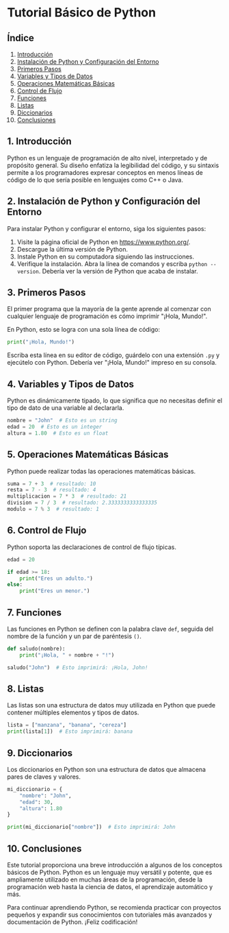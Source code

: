 
# Tutorial Básico de Python 

## Índice

1. [Introducción](#intro)
2. [Instalación de Python y Configuración del Entorno](#install)
3. [Primeros Pasos](#first_steps)
4. [Variables y Tipos de Datos](#variables)
5. [Operaciones Matemáticas Básicas](#math_operations)
6. [Control de Flujo](#flow_control)
7. [Funciones](#functions)
8. [Listas](#lists)
9. [Diccionarios](#dictionaries)
10. [Conclusiones](#conclusions)

<a name="intro"></a>
## 1. Introducción

Python es un lenguaje de programación de alto nivel, interpretado y de propósito general. Su diseño enfatiza la legibilidad del código, y su sintaxis permite a los programadores expresar conceptos en menos líneas de código de lo que sería posible en lenguajes como C++ o Java.

<a name="install"></a>
## 2. Instalación de Python y Configuración del Entorno

Para instalar Python y configurar el entorno, siga los siguientes pasos:

1. Visite la página oficial de Python en https://www.python.org/.
2. Descargue la última versión de Python.
3. Instale Python en su computadora siguiendo las instrucciones.
4. Verifique la instalación. Abra la línea de comandos y escriba `python --version`. Debería ver la versión de Python que acaba de instalar.

<a name="first_steps"></a>
## 3. Primeros Pasos

El primer programa que la mayoría de la gente aprende al comenzar con cualquier lenguaje de programación es cómo imprimir "¡Hola, Mundo!".

En Python, esto se logra con una sola línea de código:

```python
print("¡Hola, Mundo!")
```

Escriba esta línea en su editor de código, guárdelo con una extensión `.py` y ejecútelo con Python. Debería ver "¡Hola, Mundo!" impreso en su consola.

<a name="variables"></a>
## 4. Variables y Tipos de Datos

Python es dinámicamente tipado, lo que significa que no necesitas definir el tipo de dato de una variable al declararla.

```python
nombre = "John"  # Esto es un string
edad = 20  # Esto es un integer
altura = 1.80  # Esto es un float
```

<a name="math_operations"></a>
## 5. Operaciones Matemáticas Básicas

Python puede realizar todas las operaciones matemáticas básicas.

```python
suma = 7 + 3  # resultado: 10
resta = 7 - 3  # resultado: 4
multiplicacion = 7 * 3  # resultado: 21
division = 7 / 3  # resultado: 2.3333333333333335
modulo = 7 % 3  # resultado: 1
```

<a name="flow_control"></a>
## 6. Control de Flujo

Python soporta las declaraciones de control de flujo típicas.

```python
edad = 20

if edad >= 18:
    print("Eres un adulto.")
else:
    print("Eres un menor.")
```

<a name="functions"></a>
## 7. Funciones

Las funciones en Python se definen con la palabra clave `def`, seguida del nombre de la función y un par de paréntesis `()`.

```python
def saludo(nombre):
    print("¡Hola, " + nombre + "!")

saludo("John")  # Esto imprimirá: ¡Hola, John!
```

<a name="lists"></a>
## 8. Listas

Las listas son una estructura de datos muy utilizada en Python que puede contener múltiples elementos y tipos de datos.

```python
lista = ["manzana", "banana", "cereza"]
print(lista[1])  # Esto imprimirá: banana
```

<a name="dictionaries"></a>
## 9. Diccionarios

Los diccionarios en Python son una estructura de datos que almacena pares de claves y valores.

```python
mi_diccionario = {
    "nombre": "John",
    "edad": 30,
    "altura": 1.80
}

print(mi_diccionario["nombre"])  # Esto imprimirá: John
```

<a name="conclusions"></a>
## 10. Conclusiones

Este tutorial proporciona una breve introducción a algunos de los conceptos básicos de Python. Python es un lenguaje muy versátil y potente, que es ampliamente utilizado en muchas áreas de la programación, desde la programación web hasta la ciencia de datos, el aprendizaje automático y más.

Para continuar aprendiendo Python, se recomienda practicar con proyectos pequeños y expandir sus conocimientos con tutoriales más avanzados y documentación de Python. ¡Feliz codificación!
<!--stackedit_data:
eyJoaXN0b3J5IjpbMTEzNjE4MTI1Nl19
-->